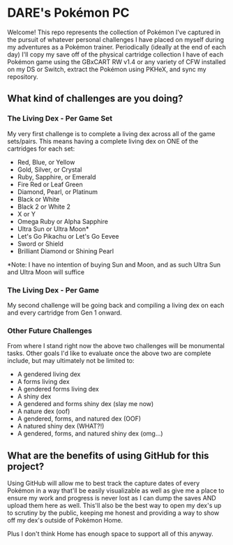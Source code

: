 # DARE's Pokémon PC
Welcome! This repo represents the collection of Pokémon I've captured in the pursuit of whatever personal challenges I have placed on myself during my adventures as a Pokémon trainer. Periodically (ideally at the end of each day) I'll copy my save off of the physical cartridge collection I have of each Pokémon game using the GBxCART RW v1.4 or any variety of CFW installed on my DS or Switch, extract the Pokémon using PKHeX, and sync my repository.
## What kind of challenges are you doing?
### The Living Dex - Per Game Set
My very first challenge is to complete a living dex across all of the game sets/pairs. This means having a complete living dex on ONE of the cartridges for each set:
- Red, Blue, or Yellow
- Gold, Silver, or Crystal
- Ruby, Sapphire, or Emerald
- Fire Red or Leaf Green
- Diamond, Pearl, or Platinum
- Black or White
- Black 2 or White 2
- X or Y
- Omega Ruby or Alpha Sapphire
- Ultra Sun or Ultra Moon*
- Let's Go Pikachu or Let's Go Eevee
- Sword or Shield
- Brilliant Diamond or Shining Pearl

*Note: I have no intention of buying Sun and Moon, and as such Ultra Sun and Ultra Moon will suffice
### The Living Dex - Per Game
My second challenge will be going back and compiling a living dex on each and every cartridge from Gen 1 onward.
### Other Future Challenges
From where I stand right now the above two challenges will be monumental tasks. Other goals I'd like to evaluate once the above two are complete include, but may ultimately not be limited to:
- A gendered living dex
- A forms living dex
- A gendered forms living dex
- A shiny dex
- A gendered and forms shiny dex (slay me now)
- A nature dex (oof)
- A gendered, forms, and natured dex (OOF)
- A natured shiny dex (WHAT?!)
- A gendered, forms, and natured shiny dex (omg...)
## What are the benefits of using GitHub for this project?
Using GitHub will allow me to best track the capture dates of every Pokémon in a way that'll be easily visualizable as well as give me a place to ensure my work and progress is never lost as I can dump the saves AND upload them here as well. This'll also be the best way to open my dex's up to scrutiny by the public, keeping me honest and providing a way to show off my dex's outside of Pokémon Home.

Plus I don't think Home has enough space to support all of this anyway.

